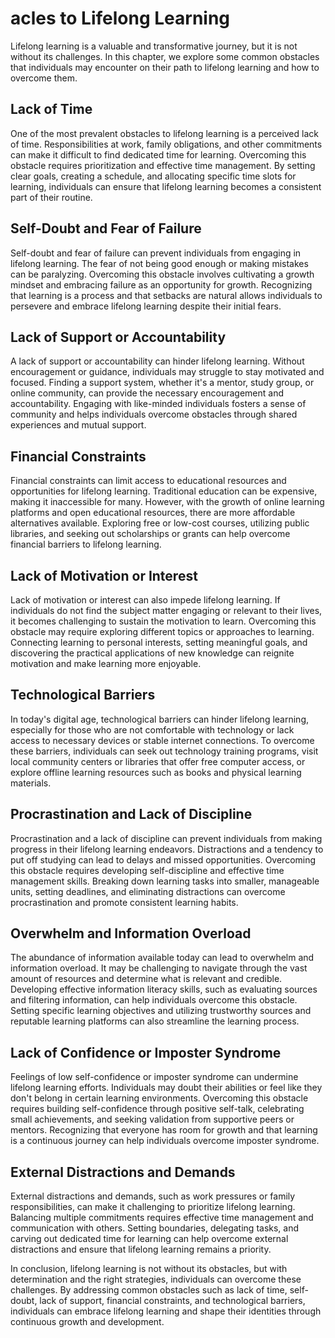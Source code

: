 acles to Lifelong Learning
================================================

Lifelong learning is a valuable and transformative journey, but it is not without its challenges. In this chapter, we explore some common obstacles that individuals may encounter on their path to lifelong learning and how to overcome them.

Lack of Time
------------

One of the most prevalent obstacles to lifelong learning is a perceived lack of time. Responsibilities at work, family obligations, and other commitments can make it difficult to find dedicated time for learning. Overcoming this obstacle requires prioritization and effective time management. By setting clear goals, creating a schedule, and allocating specific time slots for learning, individuals can ensure that lifelong learning becomes a consistent part of their routine.

Self-Doubt and Fear of Failure
------------------------------

Self-doubt and fear of failure can prevent individuals from engaging in lifelong learning. The fear of not being good enough or making mistakes can be paralyzing. Overcoming this obstacle involves cultivating a growth mindset and embracing failure as an opportunity for growth. Recognizing that learning is a process and that setbacks are natural allows individuals to persevere and embrace lifelong learning despite their initial fears.

Lack of Support or Accountability
---------------------------------

A lack of support or accountability can hinder lifelong learning. Without encouragement or guidance, individuals may struggle to stay motivated and focused. Finding a support system, whether it's a mentor, study group, or online community, can provide the necessary encouragement and accountability. Engaging with like-minded individuals fosters a sense of community and helps individuals overcome obstacles through shared experiences and mutual support.

Financial Constraints
---------------------

Financial constraints can limit access to educational resources and opportunities for lifelong learning. Traditional education can be expensive, making it inaccessible for many. However, with the growth of online learning platforms and open educational resources, there are more affordable alternatives available. Exploring free or low-cost courses, utilizing public libraries, and seeking out scholarships or grants can help overcome financial barriers to lifelong learning.

Lack of Motivation or Interest
------------------------------

Lack of motivation or interest can also impede lifelong learning. If individuals do not find the subject matter engaging or relevant to their lives, it becomes challenging to sustain the motivation to learn. Overcoming this obstacle may require exploring different topics or approaches to learning. Connecting learning to personal interests, setting meaningful goals, and discovering the practical applications of new knowledge can reignite motivation and make learning more enjoyable.

Technological Barriers
----------------------

In today's digital age, technological barriers can hinder lifelong learning, especially for those who are not comfortable with technology or lack access to necessary devices or stable internet connections. To overcome these barriers, individuals can seek out technology training programs, visit local community centers or libraries that offer free computer access, or explore offline learning resources such as books and physical learning materials.

Procrastination and Lack of Discipline
--------------------------------------

Procrastination and a lack of discipline can prevent individuals from making progress in their lifelong learning endeavors. Distractions and a tendency to put off studying can lead to delays and missed opportunities. Overcoming this obstacle requires developing self-discipline and effective time management skills. Breaking down learning tasks into smaller, manageable units, setting deadlines, and eliminating distractions can overcome procrastination and promote consistent learning habits.

Overwhelm and Information Overload
----------------------------------

The abundance of information available today can lead to overwhelm and information overload. It may be challenging to navigate through the vast amount of resources and determine what is relevant and credible. Developing effective information literacy skills, such as evaluating sources and filtering information, can help individuals overcome this obstacle. Setting specific learning objectives and utilizing trustworthy sources and reputable learning platforms can also streamline the learning process.

Lack of Confidence or Imposter Syndrome
---------------------------------------

Feelings of low self-confidence or imposter syndrome can undermine lifelong learning efforts. Individuals may doubt their abilities or feel like they don't belong in certain learning environments. Overcoming this obstacle requires building self-confidence through positive self-talk, celebrating small achievements, and seeking validation from supportive peers or mentors. Recognizing that everyone has room for growth and that learning is a continuous journey can help individuals overcome imposter syndrome.

External Distractions and Demands
---------------------------------

External distractions and demands, such as work pressures or family responsibilities, can make it challenging to prioritize lifelong learning. Balancing multiple commitments requires effective time management and communication with others. Setting boundaries, delegating tasks, and carving out dedicated time for learning can help overcome external distractions and ensure that lifelong learning remains a priority.

In conclusion, lifelong learning is not without its obstacles, but with determination and the right strategies, individuals can overcome these challenges. By addressing common obstacles such as lack of time, self-doubt, lack of support, financial constraints, and technological barriers, individuals can embrace lifelong learning and shape their identities through continuous growth and development.
